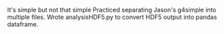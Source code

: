 It's simple but not that simple
Practiced separating Jason's g4simple into multiple files. Wrote analysisHDF5.py to convert HDF5 output into pandas dataframe.
